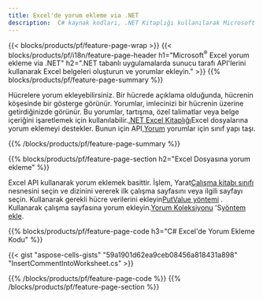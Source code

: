 ```yaml
---
title: Excel'de yorum ekleme via .NET
description:  C# kaynak kodları, .NET Kitaplığı kullanılarak Microsoft Excel dosyalarına nasıl yorum ekleneceği.
---
```

{{< blocks/products/pf/feature-page-wrap >}}
{{< blocks/products/pf/i18n/feature-page-header h1="Microsoft<sup>&reg;</sup> Excel yorum ekleme via .NET" h2=".NET tabanlı uygulamalarda sunucu tarafı API\'lerini kullanarak Excel belgeleri oluşturun ve yorumlar ekleyin." >}}
{{% blocks/products/pf/feature-page-summary %}}

 Hücrelere yorum ekleyebilirsiniz. Bir hücrede açıklama olduğunda, hücrenin köşesinde bir gösterge görünür. Yorumlar, imlecinizi bir hücrenin üzerine getirdiğinizde görünür. Bu yorumlar, tartışma, özel talimatlar veya belge içeriğini işaretlemek için kullanılabilir.[.NET Excel Kitaplığı](/cells/tr/net/)Excel dosyalarına yorum eklemeyi destekler. Bunun için API,[Yorum](https://reference.aspose.com/cells/net/aspose.cells/comment) yorumlar için sınıf yapı taşı.

{{% /blocks/products/pf/feature-page-summary %}}

{{% blocks/products/pf/feature-page-section h2="Excel Dosyasına yorum ekleme" %}}

 Excel API kullanarak yorum eklemek basittir. İşlem, Yarat[Çalışma kitabı sınıfı](https://reference.aspose.com/cells/net/aspose.cells/workbook) nesnesini seçin ve dizinini vererek ilk çalışma sayfasını veya ilgili sayfayı seçin. Kullanarak gerekli hücre verilerini ekleyin[PutValue yöntemi](https://reference.aspose.com/cells/net/aspose.cells/cell/methods/putvalue/index) . Kullanarak çalışma sayfasına yorum ekleyin.[Yorum Koleksiyonu](https://reference.aspose.com/cells/net/aspose.cells/commentcollection) 'S[yöntem ekle](https://reference.aspose.com/cells/net/aspose.cells.commentcollection/add/methods/1).

{{% blocks/products/pf/feature-page-code h3="C# Excel\'de Yorum Ekleme Kodu" %}}

{{< gist "aspose-cells-gists" "59a1901d62ea9ceb08456a818431a898" "InsertCommentIntoWorksheet.cs" >}}

{{% /blocks/products/pf/feature-page-code %}}
{{% /blocks/products/pf/feature-page-section %}}
